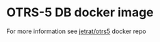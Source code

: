 # OTRS-5 DB docker image

For more information see [jetrat/otrs5](https://hub.docker.com/r/jetrat/otrs5/) docker repo
